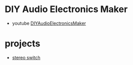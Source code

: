 # DIY Audio Electronics Maker
* youtube [DIYAudioElectronicsMaker](https://www.youtube.com/channel/UCn-dAv7J92c6FTzDB4zc2vA)

# projects
* [stereo switch](/stereo-switch)
